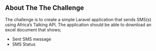 ## About The The Challenge

The challenge is to create a simple Laravel application that sends SMS(s) using Africa’s Talking API. The application should be able to download an excel document that shows;
<ul>
    <li>Sent SMS message</li>
    <li>SMS Status</li>
</ul>

